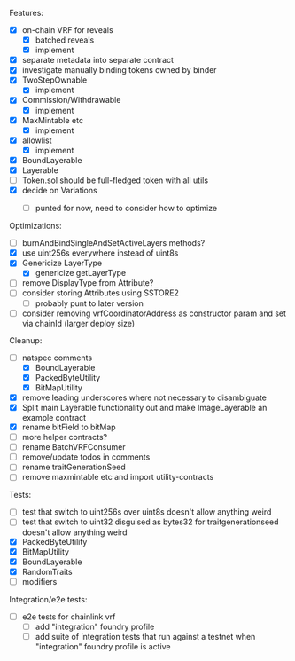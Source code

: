 Features:

- [x] on-chain VRF for reveals
  - [x] batched reveals
  - [x] implement
- [x] separate metadata into separate contract
- [x] investigate manually binding tokens owned by binder
- [x] TwoStepOwnable
  - [x] implement
- [x] Commission/Withdrawable
  - [x] implement
- [x] MaxMintable etc
  - [x] implement
- [x] allowlist
  - [x] implement
- [x] BoundLayerable
- [x] Layerable
- [ ] Token.sol should be full-fledged token with all utils
- [x] decide on Variations
  - [ ] punted for now, need to consider how to optimize


Optimizations:
- [ ] burnAndBindSingleAndSetActiveLayers methods?
- [x] use uint256s everywhere instead of uint8s
- [x] Genericize LayerType
  - [x] genericize getLayerType
- [ ] remove DisplayType from Attribute?
- [ ] consider storing Attributes using SSTORE2
  - [ ] probably punt to later version
- [ ] consider removing vrfCoordinatorAddress as constructor param and set via chainId (larger deploy size)

Cleanup:
- [ ] natspec comments
  - [x] BoundLayerable
  - [x] PackedByteUtility
  - [x] BitMapUtility
- [x] remove leading underscores where not necessary to disambiguate
- [x] Split main Layerable functionality out and make ImageLayerable an example contract
- [x] rename bitField to bitMap
- [ ] more helper contracts?
- [ ] rename BatchVRFConsumer
- [ ] remove/update todos in comments
- [ ] rename traitGenerationSeed
- [ ] remove maxmintable etc and import utility-contracts

Tests:
- [ ] test that switch to uint256s over uint8s doesn't allow anything weird
- [ ] test that switch to uint32 disguised as bytes32 for traitgenerationseed doesn't allow anything weird
- [x] PackedByteUtility
- [x] BitMapUtility
- [x] BoundLayerable
- [x] RandomTraits
- [ ] modifiers

Integration/e2e tests:
- [ ] e2e tests for chainlink vrf
  - [ ] add "integration" foundry profile
  - [ ] add suite of integration tests that run against a testnet when "integration" foundry profile is active
